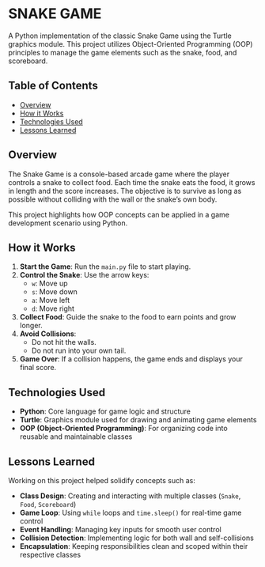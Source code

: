 # SNAKE GAME

A Python implementation of the classic Snake Game using the Turtle graphics module. This project utilizes Object-Oriented Programming (OOP) principles to manage the game elements such as the snake, food, and scoreboard.

## Table of Contents

- [Overview](#overview)
- [How it Works](#how-it-works)
- [Technologies Used](#technologies-used)
- [Lessons Learned](#lessons-learned)

## Overview

The Snake Game is a console-based arcade game where the player controls a snake to collect food. Each time the snake eats the food, it grows in length and the score increases. The objective is to survive as long as possible without colliding with the wall or the snake’s own body.

This project highlights how OOP concepts can be applied in a game development scenario using Python.

## How it Works

1. **Start the Game**: Run the `main.py` file to start playing.
2. **Control the Snake**: Use the arrow keys:
   - `w`: Move up
   - `s`: Move down
   - `a`: Move left
   - `d`: Move right
3. **Collect Food**: Guide the snake to the food to earn points and grow longer.
4. **Avoid Collisions**:
   - Do not hit the walls.
   - Do not run into your own tail.
5. **Game Over**: If a collision happens, the game ends and displays your final score.

## Technologies Used

- **Python**: Core language for game logic and structure
- **Turtle**: Graphics module used for drawing and animating game elements
- **OOP (Object-Oriented Programming)**: For organizing code into reusable and maintainable classes

## Lessons Learned

Working on this project helped solidify concepts such as:

- **Class Design**: Creating and interacting with multiple classes (`Snake`, `Food`, `Scoreboard`)
- **Game Loop**: Using `while` loops and `time.sleep()` for real-time game control
- **Event Handling**: Managing key inputs for smooth user control
- **Collision Detection**: Implementing logic for both wall and self-collisions
- **Encapsulation**: Keeping responsibilities clean and scoped within their respective classes
